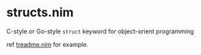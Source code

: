 # structs.nim

C-style or Go-style `struct` keyword for object-orient programming

ref [treadme.nim](./tests/treadme.nim) for example.

